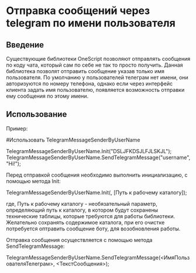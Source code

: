 # Отправка сообщений через telegram по имени пользователя  

## Введение

Существующие библиотеки OneScript позволяют отправлять сообщения по коду чата, который сам по себе не так то просто получить. Данная библиотека позволят отправить сообщение указав только имя пользователя.
По умолчанию у пользователей телеграм нет имени, они авторизуются по номеру телефона, однако если через интерфейс клиента задать имя пользователю, появляется возможность отправки ему сообщения по этому имени.

## Использование


Пример:

#Использовать TelegramMessageSenderByUserName

TelegramMessageSenderByUserName.Init("DSLJFKDSJLFJLSKJL");
TelegramMessageSenderByUserName.SendTelegramMessage("username", "Hi!");


Перед отправкой сообщения необходимо выполнить инициализацию, с помощью метода Init:

TelegramMessageSenderByUserName.Init(<BotToken>, [Путь к рабочему каталогу]);

где, Путь к рабочему каталогу - необязательный параметр, определяющий путь к каталогу, в котором будут сохранены технические таблицы, которые требуются для работы библиотеки. Желательно сохранять содержимое каталога, при его очистке потребуется оптравить сообщение боту, для возобновления работы.

Отправка сообщения осуществляется с помощью метода SendTelegramMessage:

TelegramMessageSenderByUserName.SendTelegramMessage(<ИмяПользователяТелеграм>, <ТекстСообщения>);
